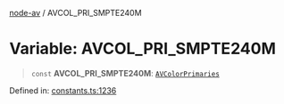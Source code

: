 [node-av](../globals.md) / AVCOL\_PRI\_SMPTE240M

# Variable: AVCOL\_PRI\_SMPTE240M

> `const` **AVCOL\_PRI\_SMPTE240M**: [`AVColorPrimaries`](../type-aliases/AVColorPrimaries.md)

Defined in: [constants.ts:1236](https://github.com/seydx/av/blob/f8631fc881b394300b1479f511d55cf1c370a87f/src/constants/constants.ts#L1236)
